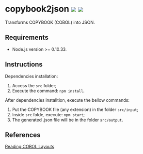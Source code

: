# copybook2json <img src="https://img.shields.io/badge/Project%20Type-Product-brightgreen.svg" /> <img src="https://img.shields.io/badge/Project%20Stage-Development-yellowgreen.svg" />
Transforms COPYBOOK (COBOL) into JSON.

## Requirements
* Node.js version >= 0.10.33.

## Instructions
Dependencies installation:
1. Access the `src` folder;
2. Execute the command: `npm install`.  

After dependencies installtion, execute the bellow commands:
1. Put the COPYBOOK file (any extension) in the folder `src/input`;
2. Inside `src` folde, execute: `npm start`;
3. The generated .json file will be in the folder `src/output`.

## References
[Reading COBOL Layouts](http://www.3480-3590-data-conversion.com/article-reading-cobol-layouts-1.html)
